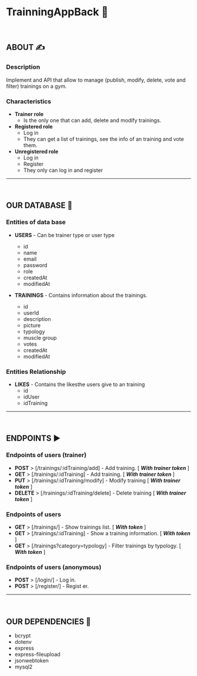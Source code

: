 # TrainningAppBack  💪

<br>

## ABOUT ✍️
###  Description 
Implement and API that allow to manage (publish, modify, delete, vote and filter) trainings on a gym.

### Characteristics 
- **Trainer role**
    - Is the only one that can add, delete and modify trainings.
- **Registered role**
    - Log in
    - They can get a list of trainings, see the info of an training and vote them.
- **Unregistered role**
    - Log in
    - Register
    - They only can log in and register



---
<br>

## OUR DATABASE 📝

###  Entities of data base 

- **USERS** - Can be trainer type or user type 
    - id
    - name
    - email
    - password
    - role
    - createdAt
    - modifiedAt

- **TRAININGS** - Contains information about the trainings.
    - id
    - userId
    - description 
    - picture
    - typology
    - muscle group
    - votes
    - createdAt
    - modifiedAt

### Entities Relationship 

- **LIKES** - Contains the likesthe users give to an training
    - id
    - idUser
    - idTraining
---
<br>

## ENDPOINTS ▶️

### Endpoints of users (trainer) 

-  **POST** > [/trainings/:idTraining/add] - Add training. [ _**With trainer token**_ ]
-  **GET** > [/trainings/:idTraining] - Add training. [ _**With trainer token**_ ]
- **PUT** > [/trainings/:idTraining/modify] - Modify training [ _**With trainer token**_ ]
- **DELETE** > [/trainings/:idTraining/delete] - Delete training [ _**With trainer token**_ ]

### Endpoints of users 

- **GET** > [/trainings/] - Show trainings list. [ _**With token**_ ]
- **GET** > [/trainings/:idTraining] - Show a training information. [ _**With token**_ ]
- **GET** > [/trainings?category=typology] - Filter trainings by typology. [ _**With token**_ ]

### Endpoints of users (anonymous) 

-  **POST** > [/login/] - Log in.
-  **POST** > [/register/] - Regist er.
---
<br>

## OUR DEPENDENCIES 🦮 
- bcrypt
- dotenv
- express
- express-fileupload
- jsonwebtoken
- mysql2

